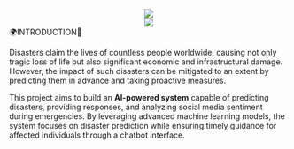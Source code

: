 <div style="text-align: center;">
  <img src="https://capsule-render.vercel.app/api?type=cylinder&height=100&color=9C5B4B&text=Welcome%20to%20our%20miniproject&reversal=false&textBg=false&fontSize=52&fontAlign=50&fontAlignY=50&animation=twinkling&fontColor=F9E5E0&stroke=FEDBFF&descSize=51&section=header" />
</div>

<div style="text-align: center;">
  <img src="https://capsule-render.vercel.app/api?type=transparent&height=100&color=141489&text=%20AI-DRIVEN%20DISASTER%20FORECASTING%20AND%20RESPONSE%20SYSTEM🌪️🌍&reversal=false&textBg=false&fontSize=27&fontAlign=50&fontAlignY=50&animation=scaleIn&fontColor=28BAB1&stroke=FEDBFF&descSize=51&section=header" />
</div>
 🌍INTRODUCTION🌊  

Disasters claim the lives of countless people worldwide, causing not only tragic loss of life but also significant economic and infrastructural damage. However, the impact of such disasters can be mitigated to an extent by predicting them in advance and taking proactive measures.  

This project aims to build an **AI-powered system** capable of predicting disasters, providing responses, and analyzing social media sentiment during emergencies. By leveraging advanced machine learning models, the system focuses on disaster prediction while ensuring timely guidance for affected individuals through a chatbot interface.